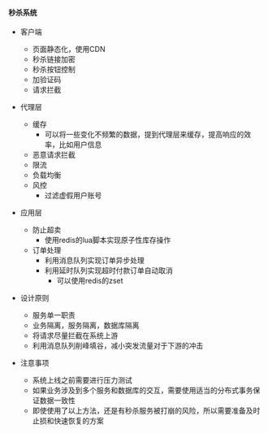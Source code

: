 #### 秒杀系统

- 客户端
  - 页面静态化，使用CDN
  - 秒杀链接加密
  - 秒杀按钮控制
  - 加验证码
  - 请求拦截

- 代理层
  - 缓存
    - 可以将一些变化不频繁的数据，提到代理层来缓存，提高响应的效率，比如用户信息
  - 恶意请求拦截
  - 限流
  - 负载均衡
  - 风控
    - 过滤虚假用户账号

- 应用层
  - 防止超卖
    - 使用redis的lua脚本实现原子性库存操作
  - 订单处理
    - 利用消息队列实现订单异步处理
    - 利用延时队列实现超时付款订单自动取消
        - 可以使用redis的zset

- 设计原则
    - 服务单一职责
    - 业务隔离，服务隔离，数据库隔离
    - 将请求尽量拦截在系统上游
    - 利用消息队列削峰填谷，减小突发流量对于下游的冲击

- 注意事项
    - 系统上线之前需要进行压力测试
    - 如果业务涉及到多个服务和数据库的交互，需要使用适当的分布式事务保证数据一致性
    - 即使使用了以上方法，还是有秒杀服务被打崩的风险，所以需要准备及时止损和快速恢复的方案

